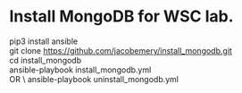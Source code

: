 # Install MongoDB for WSC lab.

pip3 install ansible \
git clone https://github.com/jacobemery/install_mongodb.git \
cd install_mongodb \
ansible-playbook install_mongodb.yml \
OR \ 
ansible-playbook uninstall_mongodb.yml
